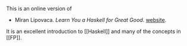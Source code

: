 This is an online version of

- Miran Lipovaca. _Learn You a Haskell for Great Good_. [website](http://learnyouahaskell.com/chapters).

It is an excellent introduction to [[Haskell]] and many of the concepts in [[FP]].